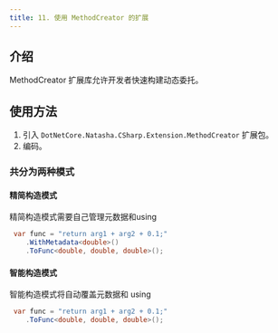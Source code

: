 ```yaml
---
title: 11. 使用 MethodCreator 的扩展
---
```


## 介绍

MethodCreator 扩展库允许开发者快速构建动态委托。

## 使用方法

1. 引入 `DotNetCore.Natasha.CSharp.Extension.MethodCreator` 扩展包。
2. 编码。

### 共分为两种模式

#### 精简构造模式

精简构造模式需要自己管理元数据和using

```cs
 var func = "return arg1 + arg2 + 0.1;"
    .WithMetadata<double>()
    .ToFunc<double, double, double>();
```

#### 智能构造模式

智能构造模式将自动覆盖元数据和 using

```cs
 var func = "return arg1 + arg2 + 0.1;"
    .ToFunc<double, double, double>();
```

<br/>
<br/>
